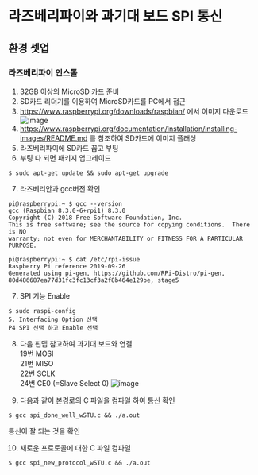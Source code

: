 # 라즈베리파이와 과기대 보드 SPI 통신

## 환경 셋업

### 라즈베리파이 인스톨
1. 32GB 이상의 MicroSD 카드 준비  
2. SD카드 리더기를 이용하여 MicroSD카드를 PC에서 접근  
3. https://www.raspberrypi.org/downloads/raspbian/ 에서 이미지 다운로드
![image](https://user-images.githubusercontent.com/11454375/72321563-89796100-36e7-11ea-8cc3-c9ea8174ed92.png)
4. https://www.raspberrypi.org/documentation/installation/installing-images/README.md 를 참조하여 SD카드에 이미지 플래싱  
5. 라즈베리파이에 SD카드 꼽고 부팅  
6. 부팅 다 되면 패키지 업그레이드
```
$ sudo apt-get update && sudo apt-get upgrade
```

7. 라즈베리안과 gcc버전 확인
```
pi@raspberrypi:~ $ gcc --version
gcc (Raspbian 8.3.0-6+rpi1) 8.3.0
Copyright (C) 2018 Free Software Foundation, Inc.
This is free software; see the source for copying conditions.  There is NO
warranty; not even for MERCHANTABILITY or FITNESS FOR A PARTICULAR PURPOSE.

pi@raspberrypi:~ $ cat /etc/rpi-issue
Raspberry Pi reference 2019-09-26
Generated using pi-gen, https://github.com/RPi-Distro/pi-gen, 80d486687ea77d31fc3fc13cf3a2f8b464e129be, stage5
```

7. SPI 기능 Enable
```
$ sudo raspi-config
5. Interfacing Option 선택
P4 SPI 선택 하고 Enable 선택
```

8. 다음 핀맵 참고하여 과기대 보드와 연결  
19번 MOSI  
21번 MISO  
22번 SCLK  
24번 CE0 (=Slave Select 0)
![image](https://user-images.githubusercontent.com/11454375/72321795-26d49500-36e8-11ea-82ee-7398960c7743.png)

9. 다음과 같이 본경로의 C 파일을 컴파일 하여 통신 확인
```
$ gcc spi_done_well_wSTU.c && ./a.out
```
통신이 잘 되는 것을 확인  

10. 새로운 프로토콜에 대한 C 파일 컴파일
```
$ gcc spi_new_protocol_wSTU.c && ./a.out
```
